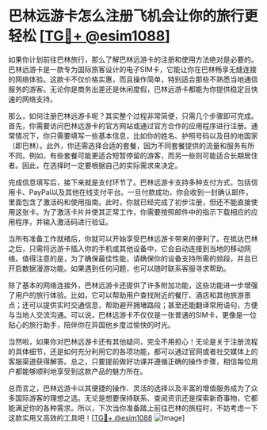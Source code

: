 # 巴林远游卡怎么注册飞机会让你的旅行更轻松 [[TG💪+ @esim1088](https://t.me/s/esim1088)]

如果你计划前往巴林旅行，那么了解巴林远游卡的注册和使用方法绝对是必要的。巴林远游卡是一款专为国际旅客设计的电子SIM卡，它能让你在巴林畅享无缝连接的网络体验。这款卡不仅价格实惠，而且操作简单，特别适合那些不熟悉当地通信服务的游客。无论你是商务出差还是休闲度假，巴林远游卡都能为你提供稳定且快速的网络支持。

那么，如何注册巴林远游卡呢？其实整个过程非常简便，只需几个步骤即可完成。首先，你需要访问巴林远游卡的官方网站或通过官方合作的应用程序进行注册。通常情况下，你只需要填写一些基本信息，比如你的姓名、护照号码以及目的地国家（即巴林）。此外，你还需选择合适的套餐，因为不同套餐提供的流量和服务有所不同。例如，有些套餐可能更适合短暂停留的游客，而另一些则可能适合长期居住者。因此，在选择时一定要根据自己的实际需求来决定。

完成信息填写后，接下来就是支付环节了。巴林远游卡支持多种支付方式，包括信用卡、PayPal以及其他在线支付平台。一旦付款成功，你会收到一封确认邮件，里面包含了激活码和使用指南。此时，你就已经完成了初步注册，但还不能直接使用这张卡。为了激活卡片并使其正常工作，你需要按照邮件中的指示下载相应的应用程序，并输入激活码进行验证。

当所有准备工作就绪后，你就可以开始享受巴林远游卡带来的便利了。在抵达巴林之后，只需将远游卡插入你的手机或其他设备中，它会自动连接到当地的移动网络。值得注意的是，为了确保最佳性能，请确保你的设备支持所需的频段，并且已开启数据漫游功能。如果遇到任何问题，也可以随时联系客服寻求帮助。

除了基本的网络连接外，巴林远游卡还提供了许多附加功能，这些功能进一步增强了用户的旅行体验。比如，它可以帮助用户查找附近的餐厅、酒店和其他旅游景点；还可以提供实时交通信息，帮助避开拥堵路段；甚至还能翻译常用语句，方便与当地人交流沟通。可以说，巴林远游卡不仅仅是一张普通的SIM卡，更像是一位贴心的旅行助手，陪伴你在异国他乡度过愉快的时光。

当然啦，如果你对巴林远游卡还有其他疑问，完全不用担心！无论是关于注册流程的具体细节，还是如何充分利用它的各项功能，都可以通过官网或者社交媒体上的客服渠道获得解答。总之，只要提前做好功课并遵循正确的操作步骤，相信每位用户都能够顺利地享受到这款产品的魅力所在。

总而言之，巴林远游卡以其便捷的操作、灵活的选择以及丰富的增值服务成为了众多国际游客的理想之选。无论是想要保持联系、查阅资讯还是探索新奇事物，它都能满足你的各种需求。所以，下次当你准备踏上前往巴林的旅程时，不妨考虑一下这款实用又高效的工具吧！[[TG💪+ @esim1088](https://t.me/s/esim1088) ![Image](https://i.postimg.cc/4NQfJmqS/Snipaste-2025-05-13-00-14-12.png)]